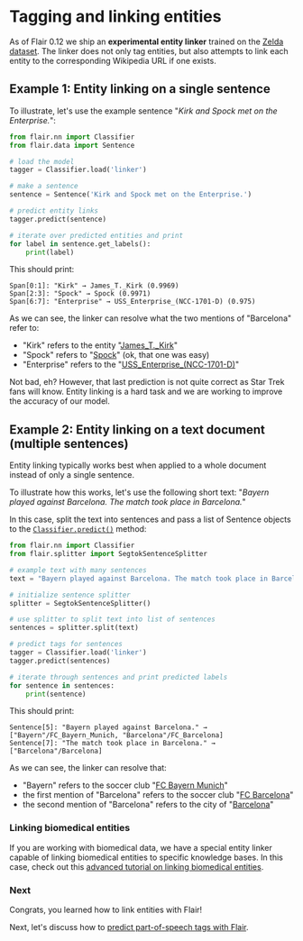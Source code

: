 # Tagging and linking entities

As of Flair 0.12 we ship an **experimental entity linker** trained on the [Zelda dataset](https://github.com/flairNLP/zelda). The linker does not only
tag entities, but also attempts to link each entity to the corresponding Wikipedia URL if one exists. 

## Example 1: Entity linking on a single sentence​

To illustrate, let's use the example sentence "_Kirk and Spock met on the Enterprise._":

```python
from flair.nn import Classifier
from flair.data import Sentence

# load the model
tagger = Classifier.load('linker')

# make a sentence
sentence = Sentence('Kirk and Spock met on the Enterprise.')

# predict entity links
tagger.predict(sentence)

# iterate over predicted entities and print
for label in sentence.get_labels():
    print(label)
```

This should print:
```console
Span[0:1]: "Kirk" → James_T._Kirk (0.9969)
Span[2:3]: "Spock" → Spock (0.9971)
Span[6:7]: "Enterprise" → USS_Enterprise_(NCC-1701-D) (0.975)
```

As we can see, the linker can resolve what the two mentions of "Barcelona" refer to: 
- "Kirk" refers to the entity "[James_T._Kirk](https://en.wikipedia.org/wiki/James_T._Kirk)"
- "Spock" refers to "[Spock](https://en.wikipedia.org/wiki/Spock)" (ok, that one was easy)
- "Enterprise" refers to the "[USS_Enterprise_(NCC-1701-D)](https://en.wikipedia.org/wiki/USS_Enterprise_(NCC-1701-D))" 

 Not bad, eh? However, that last prediction is not quite correct as Star Trek fans will know. Entity linking is a hard task and we are working to improve the accuracy of our model.



## Example 2: Entity linking on a text document (multiple sentences)

Entity linking typically works best when applied to a whole document instead of only a single sentence.

To illustrate how this works, let's use the following short text: "_Bayern played against Barcelona. The match took place in Barcelona._"

In this case, split the text into sentences and pass a list of Sentence objects to the [`Classifier.predict()`](#flair.nn.Classifier.predict) method:

```python
from flair.nn import Classifier
from flair.splitter import SegtokSentenceSplitter

# example text with many sentences
text = "Bayern played against Barcelona. The match took place in Barcelona."

# initialize sentence splitter
splitter = SegtokSentenceSplitter()

# use splitter to split text into list of sentences
sentences = splitter.split(text)

# predict tags for sentences
tagger = Classifier.load('linker')
tagger.predict(sentences)

# iterate through sentences and print predicted labels
for sentence in sentences:
    print(sentence)
```

This should print: 
```console
Sentence[5]: "Bayern played against Barcelona." → ["Bayern"/FC_Bayern_Munich, "Barcelona"/FC_Barcelona]
Sentence[7]: "The match took place in Barcelona." → ["Barcelona"/Barcelona]
```

As we can see, the linker can resolve that:

- "Bayern" refers to the soccer club "[FC Bayern Munich](https://en.wikipedia.org/wiki/FC_Bayern_Munich)"
- the first mention of "Barcelona" refers to the soccer club "[FC Barcelona](https://en.wikipedia.org/wiki/FC_Barcelona)"
- the second mention of "Barcelona" refers to the city of "[Barcelona](https://en.wikipedia.org/wiki/Barcelona)"


### Linking biomedical entities

If you are working with biomedical data, we have a special entity linker capable of linking 
biomedical entities to specific knowledge bases. In this case, check out this [advanced tutorial on 
linking biomedical entities](entity-mention-linking.md).

### Next

Congrats, you learned how to link entities with Flair! 

Next, let's discuss how to [predict part-of-speech tags with Flair](part-of-speech-tagging.md).